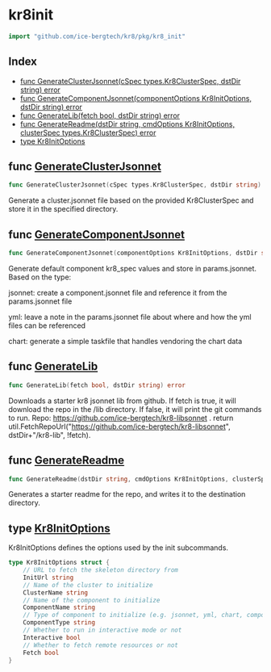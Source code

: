 # kr8init

```go
import "github.com/ice-bergtech/kr8/pkg/kr8_init"
```

## Index

- [func GenerateClusterJsonnet\(cSpec types.Kr8ClusterSpec, dstDir string\) error](<#GenerateClusterJsonnet>)
- [func GenerateComponentJsonnet\(componentOptions Kr8InitOptions, dstDir string\) error](<#GenerateComponentJsonnet>)
- [func GenerateLib\(fetch bool, dstDir string\) error](<#GenerateLib>)
- [func GenerateReadme\(dstDir string, cmdOptions Kr8InitOptions, clusterSpec types.Kr8ClusterSpec\) error](<#GenerateReadme>)
- [type Kr8InitOptions](<#Kr8InitOptions>)


<a name="GenerateClusterJsonnet"></a>
## func [GenerateClusterJsonnet](<https://github.com/ice-bergtech/kr8/blob/main/pkg/kr8_init/init.go#L28>)

```go
func GenerateClusterJsonnet(cSpec types.Kr8ClusterSpec, dstDir string) error
```

Generate a cluster.jsonnet file based on the provided Kr8ClusterSpec and store it in the specified directory.

<a name="GenerateComponentJsonnet"></a>
## func [GenerateComponentJsonnet](<https://github.com/ice-bergtech/kr8/blob/main/pkg/kr8_init/init.go#L49>)

```go
func GenerateComponentJsonnet(componentOptions Kr8InitOptions, dstDir string) error
```

Generate default component kr8\_spec values and store in params.jsonnet. Based on the type:

jsonnet: create a component.jsonnet file and reference it from the params.jsonnet file

yml: leave a note in the params.jsonnet file about where and how the yml files can be referenced

chart: generate a simple taskfile that handles vendoring the chart data

<a name="GenerateLib"></a>
## func [GenerateLib](<https://github.com/ice-bergtech/kr8/blob/main/pkg/kr8_init/init.go#L104>)

```go
func GenerateLib(fetch bool, dstDir string) error
```

Downloads a starter kr8 jsonnet lib from github. If fetch is true, it will download the repo in the /lib directory. If false, it will print the git commands to run. Repo: https://github.com/ice-bergtech/kr8-libsonnet . return util.FetchRepoUrl\("https://github.com/ice-bergtech/kr8-libsonnet", dstDir\+"/kr8\-lib", \!fetch\).

<a name="GenerateReadme"></a>
## func [GenerateReadme](<https://github.com/ice-bergtech/kr8/blob/main/pkg/kr8_init/init.go#L113>)

```go
func GenerateReadme(dstDir string, cmdOptions Kr8InitOptions, clusterSpec types.Kr8ClusterSpec) error
```

Generates a starter readme for the repo, and writes it to the destination directory.

<a name="Kr8InitOptions"></a>
## type [Kr8InitOptions](<https://github.com/ice-bergtech/kr8/blob/main/pkg/kr8_init/init.go#L12-L25>)

Kr8InitOptions defines the options used by the init subcommands.

```go
type Kr8InitOptions struct {
    // URL to fetch the skeleton directory from
    InitUrl string
    // Name of the cluster to initialize
    ClusterName string
    // Name of the component to initialize
    ComponentName string
    // Type of component to initialize (e.g. jsonnet, yml, chart, compose)
    ComponentType string
    // Whether to run in interactive mode or not
    Interactive bool
    // Whether to fetch remote resources or not
    Fetch bool
}
```